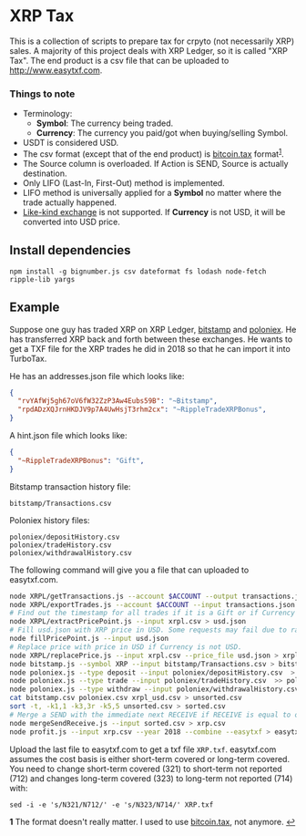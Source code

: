 # XRP Tax

This is a collection of scripts to prepare tax for crpyto (not necessarily XRP)
sales. A majority of this project deals with XRP Ledger, so it is called "XRP
Tax".  The end product is a csv file that can be uploaded to
http://www.easytxf.com.

### Things to note
* Terminology:
  * __Symbol__: The currency being traded.
  * __Currency__: The currency you paid/got when buying/selling Symbol.
* USDT is considered USD.
* The csv format (except that of the end product) is [bitcoin.tax](
  http://bitcoin.tax) format<sup id="a1">[1](#f1)</sup>.
* The Source column is overloaded. If Action is SEND, Source is actually
  destination.
* Only LIFO (Last-In, First-Out) method is implemented.
* LIFO method is universally applied for a __Symbol__ no matter where the trade
  actually happened.
* [Like-kind exchange](
  https://www.investopedia.com/terms/l/like-kind_exchange.asp) is not supported.
  If __Currency__ is not USD, it will be converted into USD price.

## Install dependencies

```
npm install -g bignumber.js csv dateformat fs lodash node-fetch ripple-lib yargs
```

## Example

Suppose one guy has traded XRP on XRP Ledger,
[bitstamp](http://www.bitstamp.net) and [poloniex](http://www.poloniex.com). He
has transferred XRP back and forth between these exchanges. He wants to get a
TXF file for the XRP trades he did in 2018 so that he can import it into
TurboTax.

He has an addresses.json file which looks like:
```json
{
  "rvYAfWj5gh67oV6fW32ZzP3Aw4Eubs59B": "~Bitstamp",
  "rpdADzXQJrnHKDJV9p7A4UwHsjT3rhm2cx": "~RippleTradeXRPBonus",
}
```

A hint.json file which looks like:
```json
{
  "~RippleTradeXRPBonus": "Gift",
}
```

Bitstamp transaction history file:
```
bitstamp/Transactions.csv
```

Poloniex history files:
```
poloniex/depositHistory.csv
poloniex/tradeHistory.csv
poloniex/withdrawalHistory.csv
```

The following command will give you a file that can uploaded to easytxf.com.
```bash
node XRPL/getTransactions.js --account $ACCOUNT --output transactions.json
node XRPL/exportTrades.js --account $ACCOUNT --input transactions.json --addresses addresses.json --cost_basis_hint hint.json  > xrpl.csv
# Find out the timestamp for all trades if it is a Gift or if Currency is not USD.
node XRPL/extractPricePoint.js --input xrpl.csv > usd.json
# Fill usd.json with XRP price in USD. Some requests may fail due to rate-limiting. Retry as needed.
node fillPricePoint.js --input usd.json
# Replace price with price in USD if Currency is not USD.
node XRPL/replacePrice.js --input xrpl.csv --price_file usd.json > xrpl_usd.csv
node bitstamp.js --symbol XRP --input bitstamp/Transactions.csv > bitstamp.csv
node poloniex.js --type deposit --input poloniex/depositHistory.csv  > poloniex.csv
node poloniex.js --type trade --input poloniex/tradeHistory.csv  >> poloniex.csv
node poloniex.js --type withdraw --input poloniex/withdrawalHistory.csv  >> poloniex.csv
cat bitstamp.csv poloniex.csv xrpl_usd.csv > unsorted.csv
sort -t, -k1,1 -k3,3r -k5,5 unsorted.csv > sorted.csv
# Merge a SEND with the immediate next RECEIVE if RECEIVE is equal to or slightly less than SEND.
node mergeSendReceive.js --input sorted.csv > xrp.csv
node profit.js --input xrp.csv --year 2018 --combine --easytxf > easytxf.csv
```

Upload the last file to easytxf.com to get a txf file `XRP.txf`. easytxf.com
assumes the cost basis is either short-term covered or long-term covered. You
need to change short-term covered (321) to short-term not reported (712) and
changes long-term covered (323) to long-term not reported (714) with:

```
sed -i -e 's/N321/N712/' -e 's/N323/N714/' XRP.txf
```

<b id="f1">1</b> The format doesn't really matter. I used to use [bitcoin.tax](
http://bitcoin.tax), not anymore. [↩](#a1)
